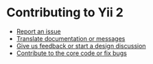 Contributing to Yii 2
=====================

- [Report an issue](../docs/internals/report-an-issue.md)
- [Translate documentation or messages](../docs/internals/translation-workflow.md)
- [Give us feedback or start a design discussion](https://www.yiiframework.com/forum/index.php/forum/42-general-discussions-for-yii-20/)
- [Contribute to the core code or fix bugs](../docs/internals/git-workflow.md)
